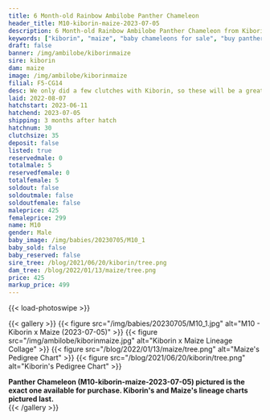 ```yaml
---
title: 6 Month-old Rainbow Ambilobe Panther Chameleon
header_title: M10-kiborin-maize-2023-07-05
description: 6 Month-old Rainbow Ambilobe Panther Chameleon from Kiborin and Maize. We only did a few clutches with Kiborin, so these will be a great ybbb option from a limited gene pool We've included sire and dam dendrograms if available, but you can view our Kiborin or Maize breeder pages for more information.
keywords: ["kiborin", "maize", "baby chameleons for sale", "buy panther chameleon", "panther for sale", "panther chameleon price", "ambilobe panther chameleon"]
draft: false
banner: /img/ambilobe/kiborinmaize
sire: kiborin
dam: maize
image: /img/ambilobe/kiborinmaize
filial: F5-CG14
desc: We only did a few clutches with Kiborin, so these will be a great ybbb option from a limited gene pool
laid: 2022-08-07
hatchstart: 2023-06-11
hatchend: 2023-07-05
shipping: 3 months after hatch
hatchnum: 30
clutchsize: 35
deposit: false
listed: true
reservedmale: 0
totalmale: 5
reservedfemale: 0
totalfemale: 5
soldout: false
soldoutmale: false
soldoutfemale: false
maleprice: 425
femaleprice: 299
name: M10
gender: Male
baby_image: /img/babies/20230705/M10_1
baby_sold: false
baby_reserved: false
sire_tree: /blog/2021/06/20/kiborin/tree.png
dam_tree: /blog/2022/01/13/maize/tree.png
price: 425
markup_price: 499
---
```


{{< load-photoswipe >}}

{{< gallery >}}
  {{< figure src="/img/babies/20230705/M10_1.jpg" alt="M10 - Kiborin x Maize (2023-07-05)" >}}
  {{< figure src="/img/ambilobe/kiborinmaize.jpg" alt="Kiborin x Maize Lineage Collage" >}}
  {{< figure src="/blog/2022/01/13/maize/tree.png" alt="Maize's Pedigree Chart" >}}
  {{< figure src="/blog/2021/06/20/kiborin/tree.png" alt="Kiborin's Pedigree Chart" >}}
  <figcaption><strong>Panther Chameleon (M10-kiborin-maize-2023-07-05) pictured is the exact one available for purchase. Kiborin's  and Maize's lineage charts pictured last.</strong></figcaption>
{{< /gallery >}}

